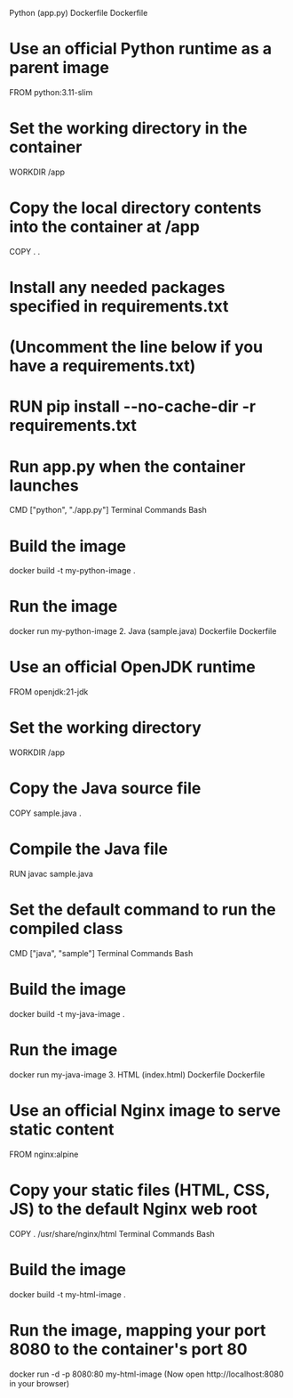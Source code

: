 Python (app.py)
Dockerfile
Dockerfile

# Use an official Python runtime as a parent image
FROM python:3.11-slim

# Set the working directory in the container
WORKDIR /app

# Copy the local directory contents into the container at /app
COPY . .

# Install any needed packages specified in requirements.txt
# (Uncomment the line below if you have a requirements.txt)
# RUN pip install --no-cache-dir -r requirements.txt

# Run app.py when the container launches
CMD ["python", "./app.py"]
Terminal Commands
Bash

# Build the image
docker build -t my-python-image .

# Run the image
docker run my-python-image
2. Java (sample.java)
Dockerfile
Dockerfile

# Use an official OpenJDK runtime
FROM openjdk:21-jdk

# Set the working directory
WORKDIR /app

# Copy the Java source file
COPY sample.java .

# Compile the Java file
RUN javac sample.java

# Set the default command to run the compiled class
CMD ["java", "sample"]
Terminal Commands
Bash

# Build the image
docker build -t my-java-image .

# Run the image
docker run my-java-image
3. HTML (index.html)
Dockerfile
Dockerfile

# Use an official Nginx image to serve static content
FROM nginx:alpine

# Copy your static files (HTML, CSS, JS) to the default Nginx web root
COPY . /usr/share/nginx/html
Terminal Commands
Bash

# Build the image
docker build -t my-html-image .

# Run the image, mapping your port 8080 to the container's port 80
docker run -d -p 8080:80 my-html-image
(Now open http://localhost:8080 in your browser)
